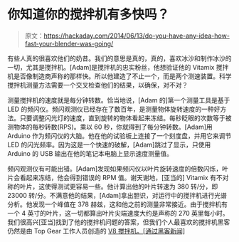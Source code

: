 # 你知道你的搅拌机有多快吗？

> 原文：<https://hackaday.com/2014/06/13/do-you-have-any-idea-how-fast-your-blender-was-going/>

有些人真的很喜欢他们的奶昔。我们的意思是真的，真的，喜欢冰沙和制作冰沙的一切，尤其是搅拌机。[Adam]是搅拌机的忠实粉丝，他想验证他的 Vitamix 搅拌机是否像制造商声称的那样快。所以他建造了不止一个，而是两个测速装置。科学搅拌机测量方法需要一个交叉检查他们的结果，以确保，对不对？

测量搅拌机的速度就是每分钟转数。恰当地说，[Adam 的]第一个测量工具是基于 LED 的频闪仪。频闪观测仪已经存在了数百年，是测量物体旋转速度的一种好方法。只要调整闪光灯的速度，直到旋转的物体看起来冻结。每秒眨眼的次数等于被测物体的每秒转数(RPS)。乘以 60 秒，你就得到了每分钟转数。[Adam]用 Arduino 作为频闪仪的大脑。他在他的试验板上连接了一个刻度盘，并用它来调节 LED 的闪光频率。因为这是一个快速的破解，[Adam]跳过了显示，只使用 Arduino 的 USB 输出在他的笔记本电脑上显示速度测量值。

频闪观测仪有可能出错。[Adam]发现如果频闪仪以叶片旋转速度的倍数闪烁，叶片会看起来冻结，他会得到错误的 RPM 值。谢天谢地，[亚当的] Vitamix 有不对称的叶片，这使得测试更容易一些。他计算出他的叶片转速为 380 转/分，即 23000 转/分。不满意他的结果，[Adam]拿出胆识，对运行中的搅拌机进行光谱分析。他发现一个峰值在 378 赫兹，这和他之前的测量非常接近。由于搅拌机有一个 4 英寸的叶片，这一切都算出叶片尖端速度大约是声称的 270 英里每小时。我们很高兴[亚当]找到了他的搅拌机问题的答案，但我们个人最喜欢的搅拌机黑客仍然是由 Top Gear 工作人员创造的 [V8 搅拌机。[通过黑客新闻]](https://www.youtube.com/watch?v=vDlMLqdvHzI)